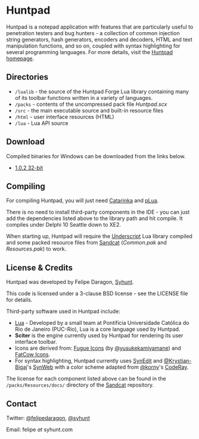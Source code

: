 # Huntpad

Huntpad is a notepad application with features that are particularly useful to penetration testers and bug hunters - a collection of common injection string generators, hash generators, encoders and decoders, HTML and text manipulation functions, and so on, coupled with syntax highlighting for several programming languages. For more details, visit the [Huntpad homepage](http://www.syhunt.com/?n=Products.SyhuntHuntpad).

## Directories

* `/lualib` - the source of the Huntpad Forge Lua library containing many of its toolbar functions written in a variety of languages. 
* `/packs` - contents of the uncompressed pack file *Huntpad.scx*
* `/src` - the main executable source and built-in resource files
 * `/html` - user interface resources (HTML)
 * `/lua` - Lua API source

## Download

Compiled binaries for Windows can be downloaded from the links below.

* [1.0.2 32-bit](http://www.syhunt.com/en/index.php?n=Tools.DownloadHuntpad)

## Compiling

For compiling Huntpad, you will just need [Catarinka](https://github.com/felipedaragon/catarinka) and [pLua](https://github.com/felipedaragon/pLua-XE).
 
There is no need to install third-party components in the IDE - you can just add the dependencies listed above to the library path and hit compile. It compiles under Delphi 10 Seattle down to XE2.

When starting up, Huntpad will require the [Underscript](https://github.com/felipedaragon/underscript) Lua library compiled and some packed resource files from [Sandcat](https://github.com/felipedaragon/sandcat) (*Common.pak* and *Resources.pak*) to work.

## License & Credits

Huntpad was developed by Felipe Daragon, [Syhunt](http://www.syhunt.com/).

This code is licensed under a 3-clause BSD license - see the LICENSE file for details.

Third-party software used in Huntpad include:

* [Lua](http://www.lua.org/) - Developed by a small team at Pontifícia Universidade Católica do Rio de Janeiro (PUC-Rio), Lua is a core language used by Huntpad.
* **Sciter** is the engine currently used by Huntpad for rendering its user interface toolbar.
* Icons are derived from: [Fugue Icons](https://github.com/yusukekamiyamane/fugue-icons) (by [@yusukekamiyamane](https://github.com/yusukekamiyamane/)) and [FatCow Icons](http://www.fatcow.com/free-icons).
* For syntax highlighting, Huntpad currently uses [SynEdit](http://sourceforge.net/projects/synedit/) and [@Krystian-Bigaj](https://github.com/Krystian-Bigaj)'s [SynWeb](https://code.google.com/p/synweb/) with a color scheme adapted from [@korny](https://github.com/korny)'s [CodeRay](https://github.com/rubychan/coderay).

The license for each component listed above can be found in the `/packs/Resources/docs/` directory of the [Sandcat](https://github.com/felipedaragon/sandcat) repository.

## Contact

Twitter: [@felipedaragon](https://twitter.com/felipedaragon), [@syhunt](https://twitter.com/syhunt)

Email: felipe _at_ syhunt.com